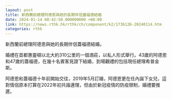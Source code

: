 ```yaml
---
layout: post
title: 新西蘭前總理阿德恩與她的長期伴侶蓋福德結婚
date: 2024-01-14 00:42:50.000000000 +08:00
link: https://news.rthk.hk/rthk/ch/component/k2/1736126-20240114.htm
categories: rthk
---
```


新西蘭前總理阿德恩與她的長期伴侶蓋福德結婚。

婚禮在首都惠靈頓以北大約310公里的一個酒莊，以私人形式舉行。43歲的阿德恩和47歲的蓋福德，在幾十名賓客見證下結婚，到場觀禮的包括現任總理希普金斯。

阿德恩和蓋福德十年前開始交往，2019年5月訂婚，阿德恩更在任內誕下女兒，這對情侶原本打算在2022年初共諧連理，但由於新冠疫情的防疫限制，婚禮要推遲。
